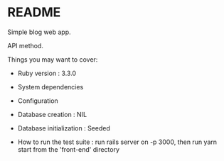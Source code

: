 # README

Simple blog web app. 

API method. 

Things you may want to cover:

* Ruby version : 3.3.0 

* System dependencies

* Configuration

* Database creation : NIL 

* Database initialization : Seeded

* How to run the test suite : run rails server on -p 3000, then run yarn start from the 'front-end' directory





